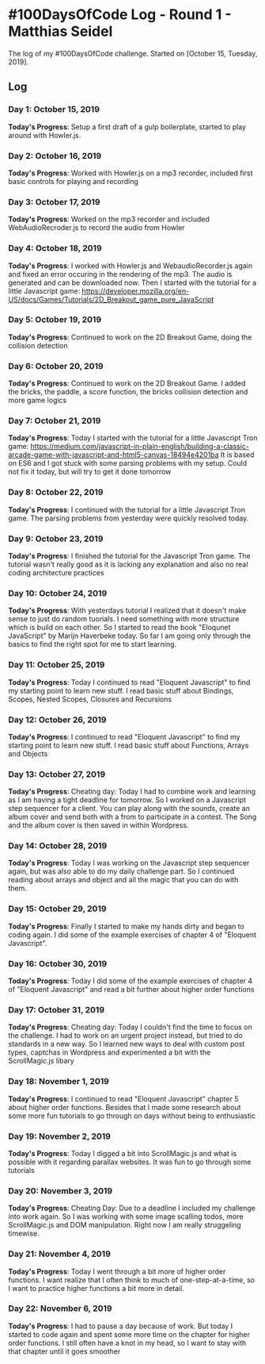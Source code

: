 # #100DaysOfCode Log - Round 1 - Matthias Seidel

The log of my #100DaysOfCode challenge. Started on [October 15, Tuesday, 2019].

## Log

### Day 1: October 15, 2019
**Today's Progress**: Setup a first draft of a gulp boilerplate, started to play around with Howler.js.

### Day 2: October 16, 2019
**Today's Progress**: Worked with Howler.js on a mp3 recorder, included first basic controls for playing and recording

### Day 3: October 17, 2019
**Today's Progress**: Worked on the mp3 recorder and included WebAudioRecroder.js to record the audio from Howler

### Day 4: October 18, 2019
**Today's Progress**: I worked with Howler.js and WebaudioRecorder.js again and fixed an error occuring in the rendering of the mp3. The audio is generated and can be downloaded now. Then I started with the tutorial for a little Javascript game: https://developer.mozilla.org/en-US/docs/Games/Tutorials/2D_Breakout_game_pure_JavaScript

### Day 5: October 19, 2019
**Today's Progress**: Continued to work on the 2D Breakout Game, doing the collision detection

### Day 6: October 20, 2019
**Today's Progress**: Continued to work on the 2D Breakout Game. I added the bricks, the paddle, a score function, the bricks collision detection and more game logics

### Day 7: October 21, 2019
**Today's Progress**: Today I started with the tutorial for a little Javascript Tron game: https://medium.com/javascript-in-plain-english/building-a-classic-arcade-game-with-javascript-and-html5-canvas-18494e4201ba It is based on ES6 and I got stuck with some parsing problems with my setup. Could not fix it today, but will try to get it done tomorrow

### Day 8: October 22, 2019
**Today's Progress**: I continued with the tutorial for a little Javascript Tron game. The parsing problems from yesterday were quickly resolved today. 

### Day 9: October 23, 2019
**Today's Progress**: I finished the tutorial for the Javascript Tron game. The tutorial wasn't really good as it is lacking any explanation and also no real coding architecture practices 

### Day 10: October 24, 2019
**Today's Progress**: With yesterdays tutorial I realized that it doesn't make sense to just do random tuorials. I need something with more structure which is build on each other. So I started to read the book "Eloqunet JavaScript" by Marijn Haverbeke today. So far I am going only through the basics to find the right spot for me to start learning.

### Day 11: October 25, 2019
**Today's Progress**: Today I continued to read "Eloquent Javascript" to find my starting point to learn new stuff. I read basic stuff about Bindings, Scopes, Nested Scopes, Closures and Recursions

### Day 12: October 26, 2019
**Today's Progress**: I continued to read "Eloquent Javascript" to find my starting point to learn new stuff. I read basic stuff about Functions, Arrays and Objects

### Day 13: October 27, 2019
**Today's Progress**: Cheating day: Today I had to combine work and learning as I am having a tight deadline for tomorrow. So I worked on a Javascript step sequencer for a client. You can play along with the sounds, create an album cover and send both with a from to participate in a contest. The Song and the album cover is then saved in within Wordpress. 

### Day 14: October 28, 2019
**Today's Progress**: Today I was working on the Javascript step sequencer again, but was also able to do my daily challenge part. So I continued reading about arrays and object and all the magic that you can do with them.

### Day 15: October 29, 2019
**Today's Progress**: Finally I started to make my hands dirty and began to coding again. I did some of the example exercises of chapter 4 of "Eloquent Javascript". 

### Day 16: October 30, 2019
**Today's Progress**: Today I did some of the example exercises of chapter 4 of "Eloquent Javascript" and read a bit further about higher order functions 

### Day 17: October 31, 2019
**Today's Progress**: Cheating day: Today I couldn't find the time to focus on the challenge. I had to work on an urgent project instead, but tried to do standards in a new way. So I learned new ways to deal with custom post types, captchas in Wordpress and experimented a bit with the ScrollMagic.js libary

### Day 18: November 1, 2019
**Today's Progress**: I continued to read "Eloquent Javascript" chapter 5 about higher order functions. Besides that I made some research about some more fun tutorials to go through on days without being to enthusiastic

### Day 19: November 2, 2019
**Today's Progress**: Today I digged a bit into ScrollMagic.js and what is possible with it regarding parallax websites. It was fun to go through some tutorials 

### Day 20: November 3, 2019
**Today's Progress**: Cheating Day: Due to a deadline I included my challenge into work again. So I was working with some image scalling todos, more ScrollMagic.js and DOM manipulation. Right now I am really struggeling timewise.

### Day 21: November 4, 2019
**Today's Progress**: Today I went through a bit more of higher order functions. I want realize that I often think to much of one-step-at-a-time, so I want to practice higher functions a bit more in detail. 

### Day 22: November 6, 2019
**Today's Progress**: I had to pause a day because of work. But today I started to code again and spent some more time on the chapter for higher order functions. I still often have a knot in my head, so I want to stay with that chapter until it goes smoother


